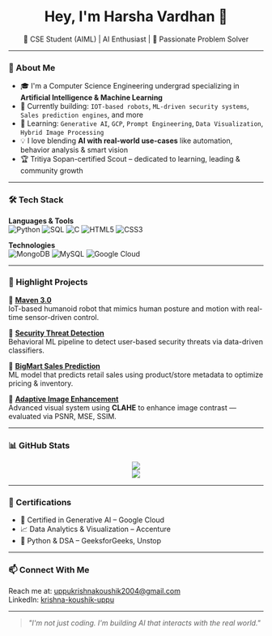 <h1 align="center">Hey, I'm Harsha Vardhan 👋</h1>

<p align="center">
  🚀 CSE Student (AIML) | AI Enthusiast | 🧠 Passionate Problem Solver
</p>

---

### 🧠 About Me

- 🎓 I'm a Computer Science Engineering undergrad specializing in **Artificial Intelligence & Machine Learning**  
- 🔬 Currently building: `IOT-based robots`, `ML-driven security systems`, `Sales prediction engines`, and more  
- 🌱 Learning: `Generative AI`, `GCP`, `Prompt Engineering`, `Data Visualization`, `Hybrid Image Processing`  
- 💡 I love blending **AI with real-world use-cases** like automation, behavior analysis & smart vision  
- 🏆 Tritiya Sopan-certified Scout – dedicated to learning, leading & community growth

---

### 🛠️ Tech Stack

**Languages & Tools**  
![Python](https://img.shields.io/badge/Python-333?style=flat&logo=python&logoColor=yellow)
![SQL](https://img.shields.io/badge/SQL-333?style=flat&logo=postgresql&logoColor=white)
![C](https://img.shields.io/badge/C-333?style=flat&logo=c&logoColor=white)
![HTML5](https://img.shields.io/badge/HTML5-333?style=flat&logo=html5)
![CSS3](https://img.shields.io/badge/CSS3-333?style=flat&logo=css3)

**Technologies**  
![MongoDB](https://img.shields.io/badge/MongoDB-333?style=flat&logo=mongodb)
![MySQL](https://img.shields.io/badge/MySQL-333?style=flat&logo=mysql)
![Google Cloud](https://img.shields.io/badge/Google%20Cloud-333?style=flat&logo=googlecloud)

---

### 🚀 Highlight Projects

📌 [**Maven 3.0**](https://github.com/harshareddy1511/Maven-3.0)  
IoT-based humanoid robot that mimics human posture and motion with real-time sensor-driven control.

📌 [**Security Threat Detection**](https://github.com/harshareddy1511/Security-Threat-Detection)  
Behavioral ML pipeline to detect user-based security threats via data-driven classifiers.

📌 [**BigMart Sales Prediction**](https://github.com/harshareddy1511/Bigmart-Sales-Prediction)  
ML model that predicts retail sales using product/store metadata to optimize pricing & inventory.

📌 [**Adaptive Image Enhancement**](https://github.com/harshareddy1511/IOMP)  
Advanced visual system using **CLAHE** to enhance image contrast — evaluated via PSNR, MSE, SSIM.

---

### 📊 GitHub Stats

<p align="center">
  <img src="https://github-readme-stats.vercel.app/api?username=harshareddy1511&show_icons=true&theme=radical" />
  <br>
  <img src="https://github-readme-streak-stats.herokuapp.com/?user=harshareddy1511&theme=radical" />
</p>

---

### 📜 Certifications
- 📘 Certified in Generative AI – Google Cloud  
- 📈 Data Analytics & Visualization – Accenture  
- 🐍 Python & DSA – GeeksforGeeks, Unstop

---

### 📫 Connect With Me

Reach me at: [uppukrishnakoushik2004@gmail.com](mailto:harshareddyvardhan15112003@gmail.com)  
LinkedIn: [krishna-koushik-uppu](https://www.linkedin.com/in/harsha-vardhan-reddy-mallela/)


---

> *"I'm not just coding. I'm building AI that interacts with the real world."*
